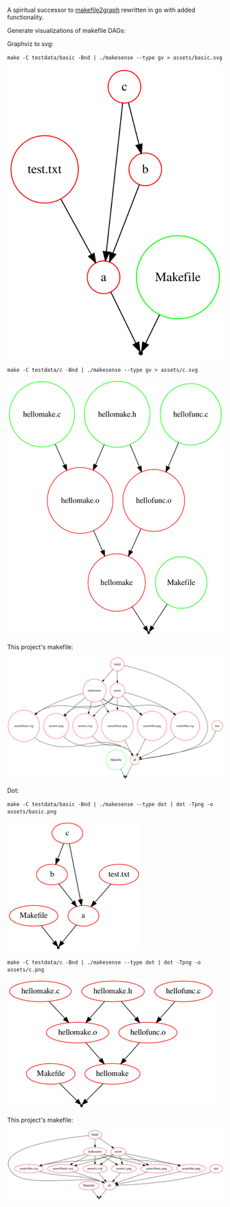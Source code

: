 A spiritual successor to [makefile2graph](https://github.com/lindenb/makefile2graph/) rewritten in go with added functionality.

Generate visualizations of makefile DAGs:

Graphviz to svg:

`make -C testdata/basic -Bnd | ./makesense --type gv > assets/basic.svg`

![assets/basic.svg](assets/basic.svg)

`make -C testdata/c -Bnd | ./makesense --type gv > assets/c.svg`

![assets/c.svg](assets/c.svg)

This project's makefile:

![assets/this.svg](assets/this.svg)

Dot:

`make -C testdata/basic -Bnd | ./makesense --type dot | dot -Tpng -o assets/basic.png`

![assets/basic.png](assets/basic.png)

`make -C testdata/c -Bnd | ./makesense --type dot | dot -Tpng -o assets/c.png`

![assets/c.png](assets/c.png)

This project's makefile:

![assets/this.png](assets/this.png)